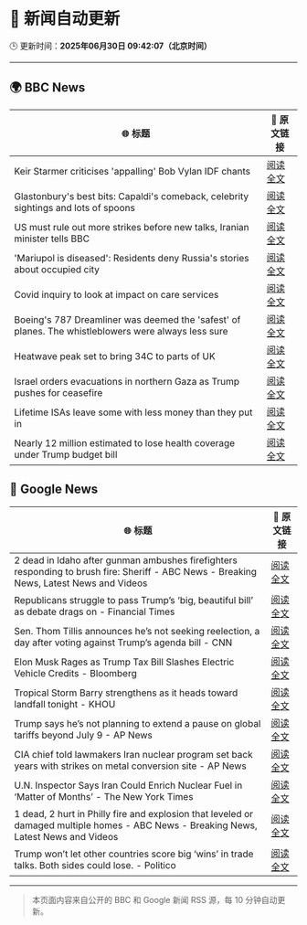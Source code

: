 # 🧠 新闻自动更新

🕒 更新时间：**2025年06月30日 09:42:07（北京时间）**

---

## 🌍 BBC News

| 🌐 标题 | 🔗 原文链接 |
|--------|-------------|
| Keir Starmer criticises 'appalling' Bob Vylan IDF chants | [阅读全文](https://www.bbc.com/news/articles/c33514nryy1o) |
| Glastonbury's best bits: Capaldi's comeback, celebrity sightings and lots of spoons | [阅读全文](https://www.bbc.com/news/articles/c0l4033xe22o) |
| US must rule out more strikes before new talks, Iranian minister tells BBC | [阅读全文](https://www.bbc.com/news/articles/c20r18x8x05o) |
| 'Mariupol is diseased': Residents deny Russia's stories about occupied city | [阅读全文](https://www.bbc.com/news/articles/cq6912mqp1go) |
| Covid inquiry to look at impact on care services | [阅读全文](https://www.bbc.com/news/articles/c62dg6xvy6no) |
| Boeing's 787 Dreamliner was deemed the 'safest' of planes. The whistleblowers were always less sure | [阅读全文](https://www.bbc.com/news/articles/cwyq7vgq2e5o) |
| Heatwave peak set to bring 34C to parts of UK | [阅读全文](https://www.bbc.com/news/articles/c89epj8pd9zo) |
| Israel orders evacuations in northern Gaza as Trump pushes for ceasefire | [阅读全文](https://www.bbc.com/news/articles/ckg54klnyy3o) |
| Lifetime ISAs leave some with less money than they put in | [阅读全文](https://www.bbc.com/news/articles/c93kgye03j9o) |
| Nearly 12 million estimated to lose health coverage under Trump budget bill | [阅读全文](https://www.bbc.com/news/articles/cx2verel4nlo) |

## 📰 Google News

| 🌐 标题 | 🔗 原文链接 |
|--------|-------------|
| 2 dead in Idaho after gunman ambushes firefighters responding to brush fire: Sheriff - ABC News - Breaking News, Latest News and Videos | [阅读全文](https://news.google.com/rss/articles/CBMirAFBVV95cUxOMmxNaEU4Y01WMC1VR3dzVDlaVmdJQy1TUTFJM2FzeVlZbjdIQXN4U0tZYUxhTGJzdXJDXzNVSWlyT193SkRCeVJSVlpVV2lhQTlobEF3encxenlzOFFJblZSc1RRaGlNSmYwX0g2SjVPUkRiTEhLMVNnc1haWXRBMXNkeExsM2RIVXlMNXdLQzBLRWNoSGZGdnhvNnZrRndwZ01JeDdFdjllX2oy0gGyAUFVX3lxTE5iYVBQOFRRaGh1Ynd0UDNteF8tYzZ0bHB5Y213RFhNLVlFeUNVb05PVFRiazNyY3ppV2hzSl9iYnBXRjdRX2FQVmN0RVZfdEVVWWV5UV9EOEVQLXFYVTdRb1h3ZW5NWG1nRURsWlVIQzhLb0ZuSzFCQThaNFIyMFgwTzZKeERkcjVPa296bzVoQzQ3cExMWVdha25rMzc3VzFGMXU4LVRwZlR5ZmlKNWd5T2c?oc=5) |
| Republicans struggle to pass Trump’s ‘big, beautiful bill’ as debate drags on - Financial Times | [阅读全文](https://news.google.com/rss/articles/CBMicEFVX3lxTE1oRjhOZVE4alNHbU1XYnY5VVhZc3lFdmlZRWZralVmMDJSMVdlaGZsLTVQSzB2bi1GYVBKLWc1blI5ZGhiSmV5T2pLMXBDWjYya1VGeXFTTVB3U2tPblB2RXJRQm5kaEEwRTRZWlhTWWs?oc=5) |
| Sen. Thom Tillis announces he’s not seeking reelection, a day after voting against Trump’s agenda bill - CNN | [阅读全文](https://news.google.com/rss/articles/CBMif0FVX3lxTE1hdHpzZ1NRblE0cmNLVTlWdEdoQ1pFNF9LMGdQSFF5RndFZV84Z1dhUFYtWDJCVGhJNjNDM0cyYnhUXzJSWWUxUDV4eHB3WTVWdE84Q3VfSi1hbzVGODVuUVp2MTRZMWhUclduczBZUjI0SzRHWVdWeTZrOXN6YTjSAYQBQVVfeXFMTUQzck5LRFpveUNkdXNvMjRnWUxXckRSbHBsWGJqVno3RnNJZE1FN3ZZalBmREd2YVh5NWRrVkFDN01XUFUzckUyNGtQOWtSSVRtclpYekJ2NnZqeGNneWJEWXZZRnE1dWJBZ1ZCV2JTUVF5clNHTXBoekkyQWdxbGJQZlJZ?oc=5) |
| Elon Musk Rages as Trump Tax Bill Slashes Electric Vehicle Credits - Bloomberg | [阅读全文](https://news.google.com/rss/articles/CBMisgFBVV95cUxOb3FUeS1hR1hONHBCLVZUUVFxQU5vWFVmRWotTk5LS3lBeF9GZ3FFa3p2MVo2blJuQm82Ym1Iel96TjdGRzI0bU9FVmFtX2QxX1g3OGhubF9rb2UtYzNldnRDZXZDbkNGZGFUX0llVW03MTNTRmhBcUJuN011WGd5VVBIR1FON3ZsdXZlNWlhVEI4VU9ERmtGT1Y3RVBEcjhZUkFqbUROZGhkTzl1UUtSX3pR?oc=5) |
| Tropical Storm Barry strengthens as it heads toward landfall tonight - KHOU | [阅读全文](https://news.google.com/rss/articles/CBMiswFBVV95cUxQU0Noa1Q1UE9oQ21XRzdsSFItLWFfMnEyZUVSenJrR0FRb2wxdW4xYWw3QXJwbHE1V1ozOXJOaWUzWVRFWHZWT0dCV1NjVUotUDZ0eXoxTVVKMXFFd0lNZnQ4anhHT1h4MlFvVHk4Wm5sZ1dhUU1wUjN6S0gwMXFJYmpFM25qc25vOEF2T3R6WVRBMFZFZXpFaFBhSy1vaWRaTUlRQ2w4ejJVc2Q4MXVDYUF0QQ?oc=5) |
| Trump says he’s not planning to extend a pause on global tariffs beyond July 9 - AP News | [阅读全文](https://news.google.com/rss/articles/CBMirgFBVV95cUxORTFySDVpVlBydGQ5YlZlOVBwdDhaS2xpOFZJWEU5d185U2VIRWVQeGthUlY0MGtpWUp3V083aGhoak9IQjIzQWVzZlhQc2laa3BvRTZlRFpna2tFWV9sbVZpV3hkWDJlaVNORkIyeVUxcmY0V083YkhNZE1INmpKNlhiRldYS2toNW5hYzlPaTZtRHdQWDhJSGxFM09ub1ZjcHdFMkpSU3QwSlJtd3c?oc=5) |
| CIA chief told lawmakers Iran nuclear program set back years with strikes on metal conversion site - AP News | [阅读全文](https://news.google.com/rss/articles/CBMimgFBVV95cUxOWnh0SEctTXk3TWNEYUZVblZqTnFSVTZKWldiZE9KcVE2YURpUzBoOERUZkRwNEszUmczZ0F5b2l2c0ZhQnpaSkFJNlFQbWpoQnRGUDk2bkJFbVAtZXpaRVJjMm4zOVhMaE0yRFBIUC1IR1VROU1NTE81SDVIS1VXeUtKTnZHRmxIZFk2NUdzZGVYSkxPS0Ftb2h3?oc=5) |
| U.N. Inspector Says Iran Could Enrich Nuclear Fuel in ‘Matter of Months’ - The New York Times | [阅读全文](https://news.google.com/rss/articles/CBMijwFBVV95cUxQdzhyQ2Yxa2JieHR5WGhoUGNRMWU0UC1jcktfampCZXNvdDBXUmZmcjVJeW1LS1RoaFJvNzcxS1Q0TF9BY2ctdnNPTWJiaUJybm5WR2N5TkFXVGc2QzdNaVBSU2xkNFg3dkFkWGlhS3ExRHlkS1ktaE5OeUJwNzhndnhjamJIUXhFSkRKbzVhOA?oc=5) |
| 1 dead, 2 hurt in Philly fire and explosion that leveled or damaged multiple homes - ABC News - Breaking News, Latest News and Videos | [阅读全文](https://news.google.com/rss/articles/CBMikgFBVV95cUxOSUl2UmFKbnFTc0w4Uk5lcDdiQXlfMVlDendiTFhJZEJhVEcwU2JfR1h6RkJJZ3JXSWZqbUVIeVJIN1JwQldzMktxV2VtLWJiUnVCNHA4WldWNVBSZktieU5uTHU5cnAyNFhGdmhKSkU2M20zOHdITlBUVTl5djlWVVd2akU1ZDdXOFVaWTlaX3BBQdIBlwFBVV95cUxPLUVCS3BMVDMzVWtVbXdNVlZSNWZpeTNaNk00ZWtPS0NiNjZKMTlJMjRiWW05Y2xGcmpjWnZxRm9iWDNtUFYxV0k5ZGNDSXBpalJZZ0Y2VWZvT0tKNFhRbzB0T3B2Yi1CcDZyODNqVjQxdlpiQkVEcXZZTjVzQ1ZzR0FtX3ZHcUN5aHpFTW4tVkgyZUJfQUtZ?oc=5) |
| Trump won’t let other countries score big ‘wins’ in trade talks. Both sides could lose. - Politico | [阅读全文](https://news.google.com/rss/articles/CBMieEFVX3lxTE05MVVoZkRXMldnYWhrOW9ReXRUN0llVDZvZlFBYmdpY29uc1FKTmR3UnFuUGtNVFBZYTRtYVpkRl9Hdm1CeDR0ckxoOGdJMXQ2VmM1OV8xSGJlc085WDBiTEhIdlMwS082Zl8telI2WjBrVWloZjlmag?oc=5) |

---
> 本页面内容来自公开的 BBC 和 Google 新闻 RSS 源，每 10 分钟自动更新。